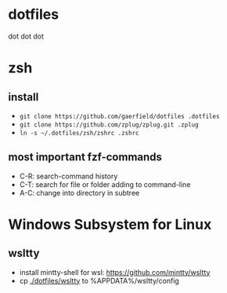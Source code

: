 # dotfiles
dot dot dot

# zsh
## install
* `git clone https://github.com/gaerfield/dotfiles .dotfiles`
* `git clone https://github.com/zplug/zplug.git .zplug`
* `ln -s ~/.dotfiles/zsh/zshrc .zshrc`
## most important fzf-commands
* C-R: search-command history
* C-T: search for file or folder adding to command-line
* A-C: change into directory in subtree

# Windows Subsystem for Linux
## wsltty
* install mintty-shell for wsl: https://github.com/mintty/wsltty
* cp [./dotfiles/wsltty](wsltty-config) to %APPDATA%/wsltty/config
